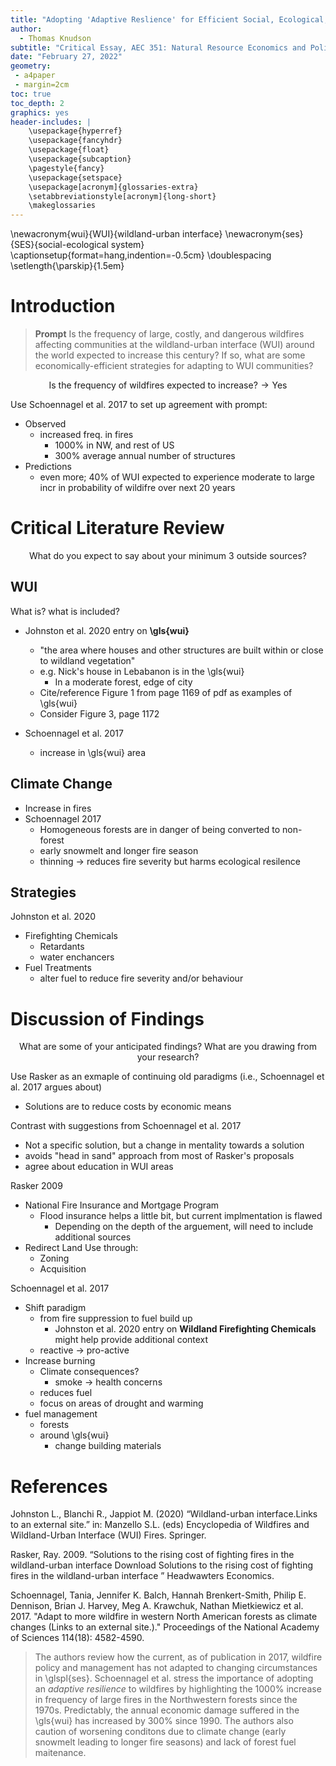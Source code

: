 ```yaml
---
title: "Adopting 'Adaptive Reslience' for Efficient Social, Ecological, and Economical Strategies to Manage Wildfires at the Wildland-Urban Interface"
author:
  - Thomas Knudson
subtitle: "Critical Essay, AEC 351: Natural Resource Economics and Policy"
date: "February 27, 2022"
geometry:
 - a4paper
 - margin=2cm
toc: true
toc_depth: 2
graphics: yes
header-includes: |
    \usepackage{hyperref}
    \usepackage{fancyhdr}
    \usepackage{float}
    \usepackage{subcaption}
    \pagestyle{fancy}
    \usepackage{setspace}
    \usepackage[acronym]{glossaries-extra}
    \setabbreviationstyle[acronym]{long-short}
    \makeglossaries
---
```


\newacronym{wui}{WUI}{wildland-urban interface}
\newacronym{ses}{SES}{social-ecological system}
\captionsetup{format=hang,indention=-0.5cm}
\doublespacing
\setlength{\parskip}{1.5em}

# Introduction

> **Prompt** Is the frequency of large, costly, and dangerous wildfires affecting communities at the wildland-urban interface (WUI) around the world expected to increase this century? If so, what are some economically-efficient strategies for adapting to WUI communities?

$$\text{Is the frequency of wildfires expected to increase?}\rightarrow\text{Yes}$$

Use Schoennagel et al. 2017 to set up agreement with prompt:

- Observed
  - increased freq. in fires
    - 1000% in NW, and rest of US
    - 300% average annual number of structures
- Predictions
  - even more; 40% of WUI expected to experience moderate to large incr in probability of wildifre over next 20 years

# Critical Literature Review

$$\text{What do you expect to say about your minimum 3 outside sources?}$$

## WUI

What is? what is included?

- Johnston et al. 2020 entry on **\gls{wui}**
  - "the area where houses and other structures are built within or close to wildland vegetation"
  - e.g. Nick's house in Lebabanon is in the \gls{wui}
    - In a moderate forest, edge of city
  - Cite/reference Figure 1 from page 1169 of pdf as examples of \gls{wui}
  - Consider Figure 3, page 1172

- Schoennagel et al. 2017
  - increase in \gls{wui} area

## Climate Change

- Increase in fires
- Schoennagel 2017
  - Homogeneous forests are in danger of being converted to non-forest
  - early snowmelt and longer fire season
  - thinning $\rightarrow$ reduces fire severity but harms ecological resilence

## Strategies

Johnston et al. 2020

- Firefighting Chemicals
  - Retardants
  - water enchancers
- Fuel Treatments
  - alter fuel to reduce fire severity and/or behaviour

# Discussion of Findings

$$\text{What are some of your anticipated findings? What are you drawing from your research?}$$

Use Rasker as an exmaple of continuing old paradigms (i.e., Schoennagel et al. 2017 argues about)

- Solutions are to reduce costs by economic means

Contrast with suggestions from Schoennagel et al. 2017

  - Not a specific solution, but a change in mentality towards a solution
  - avoids "head in sand" approach from most of Rasker's proposals
  - agree about education in WUI areas

Rasker 2009

- National Fire Insurance and Mortgage Program
  - Flood insurance helps a little bit, but current implmentation is flawed
    - Depending on the depth of the arguement, will need to include additional sources
- Redirect Land Use through:
  - Zoning
  - Acquisition

Schoennagel et al. 2017

- Shift paradigm
  - from fire suppression to fuel build up
    - Johnston et al. 2020 entry on **Wildland Firefighting Chemicals** might help provide additional context
  - reactive $\rightarrow$ pro-active
- Increase burning
  - Climate consequences?
    - smoke $\rightarrow$ health concerns
  - reduces fuel
  - focus on areas of drought and warming
- fuel management
  - forests
  - around \gls{wui}
    - change building materials

# References

Johnston L., Blanchi R., Jappiot M. (2020) “Wildland-urban interface.Links to an external site.” in: Manzello S.L. (eds) Encyclopedia of Wildfires and Wildland-Urban Interface (WUI) Fires. Springer. 

Rasker, Ray. 2009. “Solutions to the rising cost of fighting fires in the wildland-urban interface Download Solutions to the rising cost of fighting fires in the wildland-urban interface ” Headwawters Economics.

Schoennagel, Tania, Jennifer K. Balch, Hannah Brenkert-Smith, Philip E. Dennison, Brian J. Harvey, Meg A. Krawchuk, Nathan Mietkiewicz et al. 2017. "Adapt to more wildfire in western North American forests as climate changes (Links to an external site.)." Proceedings of the National Academy of Sciences 114(18): 4582-4590.

> The authors review how the current, as of publication in 2017, wildfire policy and management has not adapted to changing circumstances in \glspl{ses}. Schoennagel et al. stress the importance of adopting an *adaptive resilience* to wildfires by highlighting the 1000% increase in frequency of large fires in the Northwestern forests since the 1970s. Predictably, the annual economic damage suffered in the \gls{wui} has increased by 300% since 1990. The authors also caution of worsening conditons due to climate change (early snowmelt leading to longer fire seasons) and lack of forest fuel maitenance.
